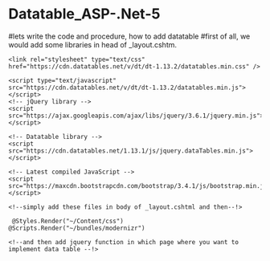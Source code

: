 # Datatable_ASP-.Net-5
#lets write the code and procedure, how to add datatable
#first of all, we would add some libraries in head of  _layout.cshtm.

<!-- CSS library -->
    <link rel="stylesheet" type="text/css" href="https://cdn.datatables.net/v/dt/dt-1.13.2/datatables.min.css" />

    <script type="text/javascript" src="https://cdn.datatables.net/v/dt/dt-1.13.2/datatables.min.js"></script>
    <!-- jQuery library -->
    <script src="https://ajax.googleapis.com/ajax/libs/jquery/3.6.1/jquery.min.js"></script>

    <!-- Datatable library -->
    <script src="https://cdn.datatables.net/1.13.1/js/jquery.dataTables.min.js"></script>

    <!-- Latest compiled JavaScript -->
    <script src="https://maxcdn.bootstrapcdn.com/bootstrap/3.4.1/js/bootstrap.min.js"></script>
    
    <!--simply add these files in body of _layout.cshtml and then--!>
    
     @Styles.Render("~/Content/css")
    @Scripts.Render("~/bundles/modernizr")
    
    <!--and then add jquery function in which page where you want to implement data table --!>
    
<script>
    $(document).ready(function () {
        $('#aaa').DataTable();
        
    });
</script>


  <!-- aaa is the datatable id --!>

<!--you should add <thead> for headings of data table and for data you should use <tbody>. in <tbody> your all the table will be show.--!>

  <!-- in the <table></table>, you have to mention your id like this --!>

  <!-- your full page shuld be like this --!>
<table id="aaa">
<thead></thead>
<tbody></tbody>
</table>
<script>
    $(document).ready(function () {
        $('#aaa').DataTable();
        
    });
</script>


  <!-- if you still have any query DM me on instagram --!>

    
